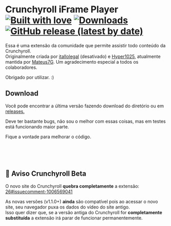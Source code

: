 # Crunchyroll iFrame Player [![Built with love](https://img.shields.io/badge/made%20with-javascript-yellow?style=for-the-badge)](https://github.com/Rgern100/crp-iframe-player-Firefox/releases/latest) [![Downloads](https://img.shields.io/github/downloads/Rgern100/crp-iframe-player-Firefox/total.svg?style=for-the-badge)](https://github.com/Rgern100/crp-iframe-player-Firefox/releases/latest) [![GitHub release (latest by date)](https://img.shields.io/github/v/release/Rgern100/crp-iframe-player-Firefox?color=red&style=for-the-badge)](https://github.com/Rgern100/crp-iframe-player-Firefox/releases/latest)

Essa é uma extensão da comunidade que permite assistir todo conteúdo da Crunchyroll.  
Originalmente criada por [itallolegal](https://github.com/itallolegal) (desativado) e [Hyper1025](https://github.com/Hyper1025), atualmente mantida por [Mateus7G](https://github.com/Mateus7G).
Um agradecimento especial a todos os colaboradores.

Obrigado por utilizar. :)

## Download 
Você pode encontrar a última versão fazendo download do diretório ou em [releases.](https://github.com/Rgern100/crp-iframe-player-Firefox/releases/latest)

Deve ter bastante bugs, não sou o melhor com essas coisas, mas em testes está funcionando maior parte.

Fique a vontade para melhorar o código.


<br /><br /><br />

## 📝 Aviso Crunchyroll Beta
O novo site do Crunchyroll **quebra completamente** a extensão: [26#issuecomment-1006569041](https://github.com/Mateus7G/crp-iframe-player/issues/26#issuecomment-1006569041)  

As novas versões (v1.1.0+) **ainda** são compatível pois ao acessar o novo site, seu navegador puxa os dados do vídeo do site antigo.  
Isso quer dizer que, se a versão antiga do Crunchyroll for **completamente substituída** a extensão irá parar de funcionar permanentemente.
